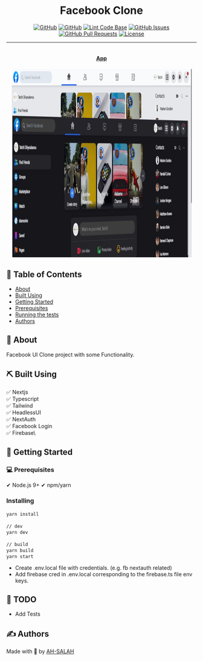<h1 align="center">Facebook Clone</h1>

<div align="center">

[![GitHub](https://img.shields.io/github/stars/AH-SALAH/facebook-clone.svg?style=flat-square)](https://github.com/AH-SALAH/facebook-clone) [![GitHub](https://img.shields.io/github/forks/AH-SALAH/facebook-clone.svg?style=flat-square)](https://github.com/AH-SALAH/facebook-clone) [![Lint Code Base](https://github.com/AH-SALAH/facebook-clone/actions/workflows/deploy.yml/badge.svg)](https://github.com/AH-SALAH/facebook-clone/actions/workflows/deploy.yml) [![GitHub Issues](https://img.shields.io/github/issues/AH-SALAH/facebook-clone.svg)](https://github.com/AH-SALAH/facebook-clone/issues) [![GitHub Pull Requests](https://img.shields.io/github/issues-pr/AH-SALAH/facebook-clone.svg)](https://github.com/AH-SALAH/facebook-clone/pulls) [![License](https://img.shields.io/badge/license-Apache-blue.svg)](/LICENSE)

</div>

---

###### <h4 align="center"><a href="https://f-b-clone-ah-salah.vercel.app/">App</a></h4>

<p align="center">
<img width=95% height=500px src="/public/img/fb_clone_1.png" alt="Project img">
</p>

## 📝 Table of Contents

- [About](#about)
- [Built Using](#built_using)
- [Getting Started](#getting_started)
- [Prerequisites](#Prerequisites)
- [Running the tests](#tests)
- [Authors](#authors)

## 🧐 About <a id = "about"></a>

Facebook UI Clone project with some Functionality.

## ⛏️ Built Using <a id = "built_using"></a>

✅ Nextjs\
✅ Typescript\
✅ Tailwind\
✅ HeadlessUI\
✅ NextAuth\
✅ Facebook Login\
✅ Firebase\

## 🏁 Getting Started <a id = "getting_started"></a>

### 💻 Prerequisites

✔ Node.js 9+
✔ npm/yarn

### Installing

```
yarn install

// dev
yarn dev

// build
yarn build
yarn start
```

- Create .env.local file with credentials. (e.g. fb nextauth related)
- Add firebase cred in .env.local corresponding to the firebase.ts file env keys.

## 🔧 TODO <a id = "tests"></a>

- Add Tests

## ✍️ Authors <a id = "authors"></a>

Made with 🦆 by [AH-SALAH](https://github.com/AH-SALAH)
